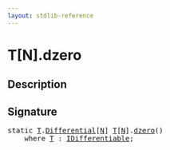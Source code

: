 ```yaml
---
layout: stdlib-reference
---
```


# T\[N\]\.dzero

## Description





## Signature 

<pre>
<span class='code_keyword'>static</span> <a href="../index.html#typeparam-T" class="code_type">T</a>.<a href="../differential-0.html" class="code_type">Differential</a>[<a href="../index.html#decl-N" class="code_var">N</a>] <a href="../index.html#typeparam-T" class="code_type">T</a>[<a href="../index.html#decl-N" class="code_var">N</a>].<a href=".html">dzero</a>()
    <span class='code_keyword'>where</span> <a href="../index.html#typeparam-T" class="code_type">T</a> : <a href="../../../interfaces/idifferentiable-01/index.html" class="code_type">IDifferentiable</a>;

</pre>

